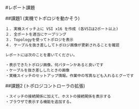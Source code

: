 #レポート課題

##課題1 (実機でトポロジを動かそう)
```
１. 実機スイッチ上に VSI x16 を作成 (各VSIは2ポート以上)
２. 全ポートを適当にケーブリング
３. Topologyを使ってトポロジを表示
４. ケーブルを抜き差ししてトポロジ画像が更新されることを確認  

レポートには次のことを書いてください。

・表示できたトポロジ画像。何パターンかあると良いです
・ケーブルを抜き差ししたときの画像
・実機スイッチのセットアップ情報。作業中の写真なども入れるとグーです
```




##課題2 (トポロジコントローラの拡張)
```
・スイッチの接続関係に加えて、ホストの接続関係を表示する
・ブラウザで表示する機能を追加する。
```

